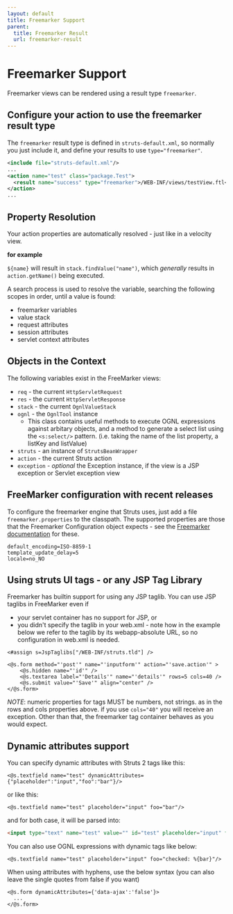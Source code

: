 ```yaml
---
layout: default
title: Freemarker Support
parent:
  title: Freemarker Result
  url: freemarker-result
---
```


# Freemarker Support

Freemarker views can be rendered using a result type `freemarker`.

## Configure your action to use the freemarker result type

The `freemarker` result type is defined in `struts-default.xml`, so normally you just include it, and define your results to use `type="freemarker"`.

```xml
<include file="struts-default.xml"/>
...
<action name="test" class="package.Test">
  <result name="success" type="freemarker">/WEB-INF/views/testView.ftl</result>
</action>
...

```

## Property Resolution

Your action properties are automatically resolved - just like in a velocity view.

**for example**

`${name}` will result in `stack.findValue("name")`, which _generally_  results in `action.getName()` being executed.

A search process is used to resolve the variable, searching the following scopes in order, until a value is found:

- freemarker variables
- value stack
- request attributes
- session attributes
- servlet context attributes

## Objects in the Context

The following variables exist in the FreeMarker views:

- `req` - the current `HttpServletRequest`
- `res` - the current `HttpServletResponse`
- `stack` - the current `OgnlValueStack`
- `ognl` - the `OgnlTool` instance
  - This class contains useful methods to execute OGNL expressions against arbitary objects, and a method to generate a select list using 
    the `<s:select/>` pattern. (i.e. taking the name of the list property, a listKey and listValue)
- `struts` - an instance of `StrutsBeanWrapper`
- `action` - the current Struts action
- `exception` - _optional_  the Exception instance, if the view is a JSP exception or Servlet exception view

## FreeMarker configuration with recent releases

To configure the freemarker engine that Struts uses, just add a file `freemarker.properties` to the classpath. The supported properties 
are those that the Freemarker Configuration object expects - see the [Freemarker documentation](https://freemarker.apache.org/docs/api/freemarker/template/Configuration.html#setSetting-java.lang.String-java.lang.String-)
for these.

```
default_encoding=ISO-8859-1
template_update_delay=5
locale=no_NO
```

## Using struts UI tags - or any JSP Tag Library

Freemarker has builtin support for using any JSP taglib. You can use JSP taglibs in FreeMarker even if
 - your servlet container has no support for JSP, or 
 - you didn't specify the taglib in your web.xml - note how in the example below we refer to the taglib by its webapp-absolute URL, 
    so no configuration in web.xml is needed.


```ftl
<#assign s=JspTaglibs["/WEB-INF/struts.tld"] />

<@s.form method="'post'" name="'inputform'" action="'save.action'" >
    <@s.hidden name="'id'" />
    <@s.textarea label="'Details'" name="'details'" rows=5 cols=40 />
    <@s.submit value="'Save'" align="center" />
</@s.form>

```

*NOTE*: numeric properties for tags MUST be numbers, not strings. as in the rows and cols properties above. if you use `cols="40"` you will 
receive an exception. Other than that, the freemarker tag container behaves as you would expect.

## Dynamic attributes support

You can specify dynamic attributes with Struts 2 tags like this:


```ftl
<@s.textfield name="test" dynamicAttributes={"placeholder":"input","foo":"bar"}/>
```

or like this:


```ftl
<@s.textfield name="test" placeholder="input" foo="bar"/>
```

and for both case, it will be parsed into:


```html
<input type="text" name="test" value="" id="test" placeholder="input" foo="bar"/>

```

You can also use OGNL expressions with dynamic tags like below:


```ftl
<@s.textfield name="test" placeholder="input" foo="checked: %{bar}"/>
```

When using attributes with hyphens, use the below syntax (you can also leave the single quotes from false if you want)


```ftl
<@s.form dynamicAttributes={'data-ajax':'false'}>
  ...
</@s.form>
```
